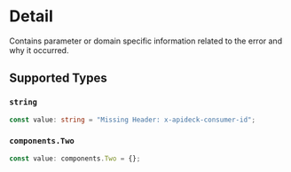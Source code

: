 # Detail

Contains parameter or domain specific information related to the error and why it occurred.


## Supported Types

### `string`

```typescript
const value: string = "Missing Header: x-apideck-consumer-id";
```

### `components.Two`

```typescript
const value: components.Two = {};
```

